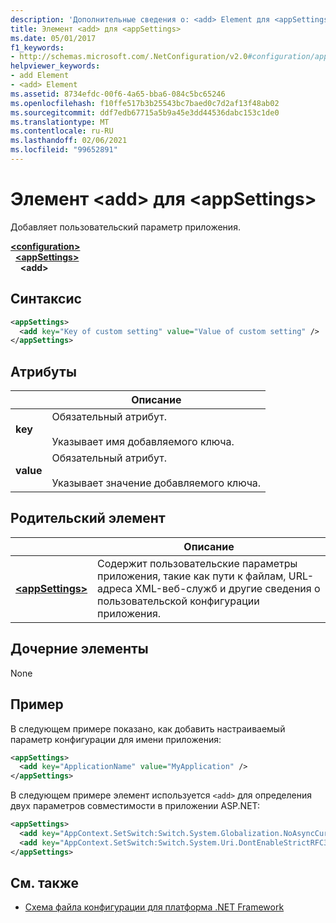 ```yaml
---
description: 'Дополнительные сведения о: <add> Element для <appSettings>'
title: Элемент <add> для <appSettings>
ms.date: 05/01/2017
f1_keywords:
- http://schemas.microsoft.com/.NetConfiguration/v2.0#configuration/appSettings/add
helpviewer_keywords:
- add Element
- <add> Element
ms.assetid: 8734efdc-00f6-4a65-bba6-084c5bc65246
ms.openlocfilehash: f10ffe517b3b25543bc7baed0c7d2af13f48ab02
ms.sourcegitcommit: ddf7edb67715a5b9a45e3dd44536dabc153c1de0
ms.translationtype: MT
ms.contentlocale: ru-RU
ms.lasthandoff: 02/06/2021
ms.locfileid: "99652891"
---
```

# <a name="add-element-for-appsettings"></a>Элемент \<add> для \<appSettings>

Добавляет пользовательский параметр приложения.

[**\<configuration>**](../configuration-element.md)\
&nbsp;&nbsp;[**\<appSettings>**](appsettings-element-for-configuration.md)\
&nbsp;&nbsp;&nbsp;&nbsp;**\<add>**

## <a name="syntax"></a>Синтаксис

```xml
<appSettings>
  <add key="Key of custom setting" value="Value of custom setting" />
</appSettings>
```

## <a name="attributes"></a>Атрибуты

|           | Описание |
| --------- | ----------- |
| **key**   | Обязательный атрибут.<br><br>Указывает имя добавляемого ключа. |
| **value** | Обязательный атрибут.<br><br>Указывает значение добавляемого ключа. |

## <a name="parent-element"></a>Родительский элемент

|     | Описание |
| --- | ----------- |
| [**\<appSettings>**](appsettings-element-for-configuration.md) | Содержит пользовательские параметры приложения, такие как пути к файлам, URL-адреса XML-веб-служб и другие сведения о пользовательской конфигурации приложения. |

## <a name="child-elements"></a>Дочерние элементы

None

## <a name="example"></a>Пример

В следующем примере показано, как добавить настраиваемый параметр конфигурации для имени приложения:

```xml
<appSettings>
  <add key="ApplicationName" value="MyApplication" />
</appSettings>
```

В следующем примере элемент используется `<add>` для определения двух параметров совместимости в приложении ASP.NET:

```xml
<appSettings>
  <add key="AppContext.SetSwitch:Switch.System.Globalization.NoAsyncCurrentCulture" value="true" />
  <add key="AppContext.SetSwitch:Switch.System.Uri.DontEnableStrictRFC3986ReservedCharacterSets" value="true" />
</appSettings>
```

## <a name="see-also"></a>См. также

- [Схема файла конфигурации для платформа .NET Framework](../index.md)
